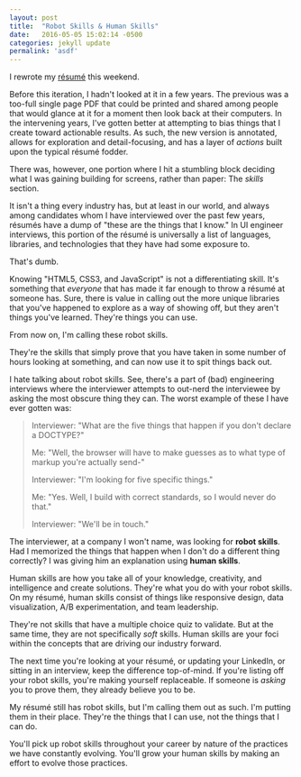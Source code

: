 ```yaml
---
layout: post
title:  "Robot Skills & Human Skills"
date:   2016-05-05 15:02:14 -0500
categories: jekyll update
permalink: 'asdf'
---
```

I rewrote my <a href="http://resume.billhinderman.com" target="_blank">résumé</a> this weekend.

Before this iteration, I hadn't looked at it in a few years. The previous was a too-full single page PDF that could be printed and shared among people that would glance at it for a moment then look back at their computers. In the intervening years, I've gotten better at attempting to bias things that I create toward actionable results. As such, the new version is annotated, allows for exploration and detail-focusing, and has a layer of <em>actions</em> built upon the typical résumé fodder.

There was, however, one portion where I hit a stumbling block deciding what I was gaining building for screens, rather than paper: The <em>skills</em> section.

It isn't a thing every industry has, but at least in our world, and always among candidates whom I have interviewed over the past few years, résumés have a dump of "these are the things that I know." In UI engineer interviews, this portion of the résumé is universally a list of languages, libraries, and technologies that they have had some exposure to.

That's dumb.

Knowing "HTML5, CSS3, and JavaScript" is not a differentiating skill. It's something that <em>everyone</em> that has made it far enough to throw a résumé at someone has. Sure, there is value in calling out the more unique libraries that you've happened to explore as a way of showing off, but they aren't things you've learned. They're things you can use.

From now on, I'm calling these robot skills.

They're the skills that simply prove that you have taken in some number of hours looking at something, and can now use it to spit things back out.

I hate talking about robot skills. See, there's a part of (bad) engineering interviews where the interviewer attempts to out-nerd the interviewee by asking the most obscure thing they can. The worst example of these I have ever gotten was:
<blockquote>Interviewer: "What are the five things that happen if you don't declare a DOCTYPE?"

Me: "Well, the browser will have to make guesses as to what type of markup you're actually send-"

Interviewer: "I'm looking for five specific things."

Me: "Yes. Well, I build with correct standards, so I would never do that."

Interviewer: "We'll be in touch."</blockquote>
The interviewer, at a company I won't name, was looking for <strong>robot skills</strong>. Had I memorized the things that happen when I don't do a different thing correctly? I was giving him an explanation using <strong>human skills</strong>.

Human skills are how you take all of your knowledge, creativity, and intelligence and create solutions. They're what you do with your robot skills. On my résumé, human skills consist of things like responsive design, data visualization, A/B experimentation, and team leadership.

They're not skills that have a multiple choice quiz to validate. But at the same time, they are not specifically <em>soft</em> skills. Human skills are your foci within the concepts that are driving our industry forward.

The next time you're looking at your résumé, or updating your LinkedIn, or sitting in an interview, keep the difference top-of-mind. If you're listing off your robot skills, you're making yourself replaceable. If someone is <em>asking</em> you to prove them, they already believe you to be.

My résumé still has robot skills, but I'm calling them out as such. I'm putting them in their place. They're the things that I can use, not the things that I can do.

You'll pick up robot skills throughout your career by nature of the practices we have constantly evolving. You'll grow your human skills by making an effort to evolve those practices.
